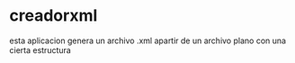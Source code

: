 creadorxml
==========

esta aplicacion genera un archivo .xml apartir de un archivo plano con una cierta estructura
